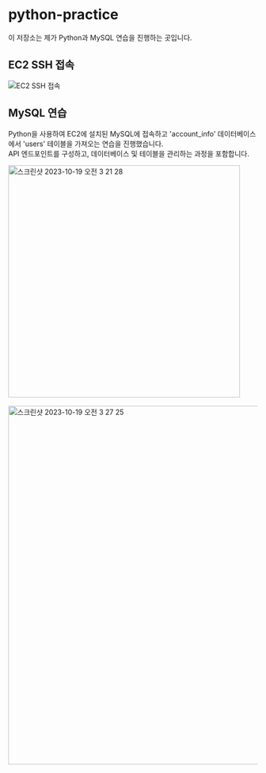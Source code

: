 # python-practice

이 저장소는 제가 Python과 MySQL 연습을 진행하는 곳입니다.

## EC2 SSH 접속

![EC2 SSH 접속](https://github.com/jetty8013/python-practice/assets/112256786/ca257ab4-0d7d-4ac8-b9f8-78974f2b9b7e)


## MySQL 연습

Python을 사용하여 EC2에 설치된 MySQL에 접속하고 'account_info' 데이터베이스에서 'users' 테이블을 가져오는 연습을 진행했습니다.
<br />
API 엔드포인트를 구성하고, 데이터베이스 및 테이블을 관리하는 과정을 포함합니다.

<img width="468" alt="스크린샷 2023-10-19 오전 3 21 28" src="https://github.com/jetty8013/python-practice/assets/112256786/324af7f8-7ae6-4229-8741-ef64b3c5477c">
<br />
<br />
<img width="723" alt="스크린샷 2023-10-19 오전 3 27 25" src="https://github.com/jetty8013/python-practice/assets/112256786/8d9f20e8-0e9d-4b13-b091-a57cbf21bad1">
<br />
<br />
